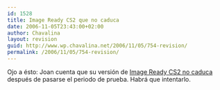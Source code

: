 ```yaml
---
id: 1528
title: Image Ready CS2 que no caduca
date: 2006-11-05T23:43:00+02:00
author: Chavalina
layout: revision
guid: http://www.wp.chavalina.net/2006/11/05/754-revision/
permalink: /2006/11/05/754-revision/
---
```

Ojo a &eacute;sto: Joan cuenta que su versi&oacute;n de <a href="http://trialbloggy.blogspot.com/2006/11/imageready-cs2-por-la-cara.html" target="_blank">Image Ready CS2 no caduca</a> despu&eacute;s de pasarse el periodo de prueba. Habr&aacute; que intentarlo.